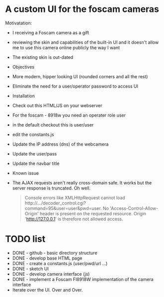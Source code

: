 
# A custom UI for the foscam cameras

Motivatation:
* I receiving a Foscam camera as a gift 
* reviewing the skin and capabilities of the built-in UI and it doesn't allow me to use this camera online publicly the way I want
* The existing skin is out-dated

* Objectives
 * More modern, hipper looking UI (rounded corners and all the rest)
 * Eliminate the need for a user/operator password to access UI

* Installation
 * Check out this HTML/JS on your webserver
 * For the foscam - 8918w you need an operater role user
  * in the default checkout this is user/user
 * edit the constants.js
  * Update the IP address (dns) of the webcamera
  * Update the user/pass
  * Update the navbar title

* Known issue
 * The AJAX requests aren't really cross-domain safe.  It works but the server response is truncated.  Oh well.
   > Console errors like
   > XMLHttpRequest cannot load http://*.*.*.*/decoder_control.cgi?command=95&user=user&pwd=user. No 'Access-Control-Allow-Origin' header is present on the requested resource. Origin 'http://127.0.0.1' is therefore not allowed access.   

# TODO list
* DONE - github - basic directory structure 
* DONE - develop base HTML page
* DONE - create a constants.js (user/pwd/url ...)
* DONE - sketch UI
* DONE - develop camera interface (js)
* DONE - implement a Foscam Fl8918W implementation of the camera interface
* Iterate over the UI.  Over and Over.


